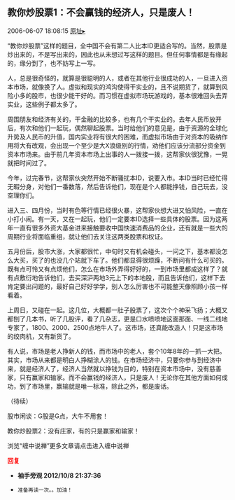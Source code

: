 ## 教你炒股票1：不会赢钱的经济人，只是废人！
2006-06-07 18:08:15
[原址▸](http://www.fxgan.com/chan_time/2006_01_06/229.htm)



 



 


 


  “教你炒股票”这样的题目，全中国不会有第二人比本ID更适合写的。当然，股票是炒出来的，不是写出来的，因此也从未想过写这样的题目。但任何事情都是有缘起的，缘分到了，也不妨写上一写。


 


  人，总是很奇怪的，就算是很聪明的人，或者在其他行业很成功的人，一旦进入资本市场，就像换了人。虚拟和现实的鸿沟使得干实业的，且不说期货了，就算到风险小多的股市，也很少能干好的。而习惯在虚拟市场玩游戏的，基本很难回头去弄实业，这些例子都太多了。


 


  周围朋友和经济有关的，干金融的比较多，也有几个干实业的。去年人民币放开后，有次和他们一起玩，偶然聊起股票。当时给他们的意见是，由于资源的全球化升势及人民币的升值，国内实业将有很大的困难，而虚拟市场由于对资本的吸纳作用将大有改观，会出现一个至少是大X浪级别的行情，劝他们应该分流部分资金到资本市场来。由于前几年资本市场上出事的人一拨接一拨，这帮家伙很犹豫，一晃就把时间过了。


 


  今年，过完春节，这帮家伙突然开始不断骚扰本ID，说要入市。本ID当时已经忙得无暇分身，对他们一番数落，然后告诉他们，现在是个人都能挣钱，自己玩去，没空理你们。


 


  进入三、四月份，当时有色等行情已经很火暴，这帮家伙想大进又怕风险，一直在小打小闹。有一天，又在一起玩，他们一定要本ID选择一些具体的股票。因为这两年一直有很多外资大基金进来接触要收中国快速消费品的企业，还有就是一些大的周期行业将面临重组，就让他们去关注这两类股票和权证。


 


  五月份后，股市大涨，大家都很忙，中旬时又有机会碰头，一问之下，基本都没怎么大买，买了的也没几个站就下车了。他们都显得很烦躁，不断问有什么可买的。既有点可怜又有点烦他们，怎么在市场外弄得好好的，一到市场里都成这样了？就有点敷衍地告诉他们，去买深沪两地3元上下的本地股，而且告诉他们，这样下去肯定要出问题的，最好自己好好学学，别人怎么厉害也不可能整天像照顾小孩一样看着。


 


  上周日，又碰在一起。这几位，大概都一肚子股票了，这次个个神采飞扬；大概又都刨了几本书，听了几股评，看了几杂志，更是口水喷喷地这面那面、一线二线地专家了，1800、2000、2500点地牛人了。这市场，还真能改造人！只是这市场的绞肉机，又有新货了。


 


  有人说，市场是老人挣新人的钱，而市场中的老人，套个10年8年的一抓一大把。其实，市场从来都是明白人挣糊涂人的钱。在市场经济中，只要你参与到经济中来，就是经济人了，经济人当然就以挣钱为目的，特别在资本市场中，没有慈善家，只有赢家和输家。而不会赢钱的经济人，只是废人！无论你在其他方面如何成功，到了市场里，赢输就是唯一标准，除此之外，都是废话。


 


 


 （待续）


 


 股市闲谈：G股是G点，大牛不用套！


 


 教你炒股票2：没有庄家，有的只是赢家和输家！


 


 
  浏览“缠中说禅”更多文章请点击进入缠中说禅
 





<font color='red'>**回复**</font>


- **袖手旁观 2012/10/8 21:37:36**
- ```
  准备再读一次。。加油！
  ```
